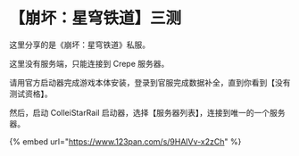 # 【崩坏：星穹铁道】三测

这里分享的是《崩坏：星穹铁道》私服。

这里没有服务端，只能连接到 Crepe 服务器。

请用官方启动器完成游戏本体安装，登录到官服完成数据补全，直到你看到【没有测试资格】。

然后，启动 ColleiStarRail 启动器，选择【服务器列表】，连接到唯一的一个服务器。

{% embed url="https://www.123pan.com/s/9HAlVv-x2zCh" %}

